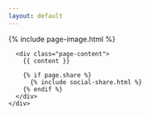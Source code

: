 ```yaml
---
layout: default
---
```


<main id="main" class="main-content" aria-label="Content">
  <article>
    {% include page-image.html %}
    <div class="page-wrapper">

      <div class="page-content">
        {{ content }}

        {% if page.share %}
          {% include social-share.html %}
        {% endif %}
      </div>
    </div>
  </article>
</main>
